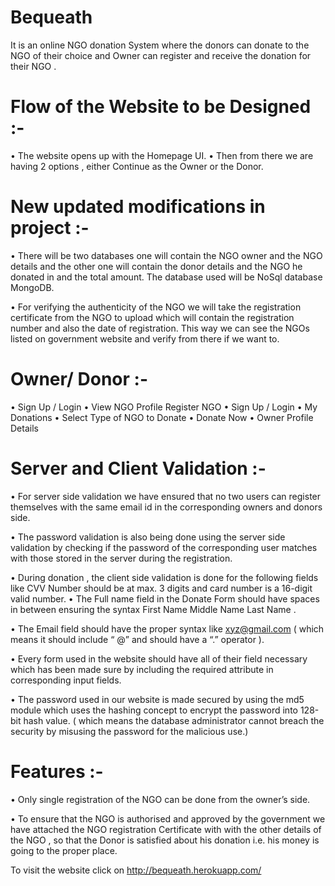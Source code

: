 # Bequeath
It is an online NGO donation System where the donors can donate to the NGO of their choice and Owner can register and receive the donation for their NGO .


# Flow of the Website to be Designed :-

• The website opens up with the Homepage UI.
• Then from there we are having 2 options , either Continue as the Owner or the
Donor.


# New updated modifications in project :-

• There will be two databases one will contain the NGO owner and the
NGO details and the other one will contain the donor details and the
NGO he donated in and the total amount. The database used will be
NoSql database MongoDB.

• For verifying the authenticity of the NGO we will take the registration
certificate from the NGO to upload which will contain the registration
number and also the date of registration. This way we can see the NGOs
listed on government website and verify from there if we want to.

# Owner/ Donor :-

• Sign Up / Login
• View NGO Profile Register NGO
• Sign Up / Login
• My Donations 
• Select Type of NGO to Donate
• Donate Now
• Owner Profile Details


# Server and Client Validation :-

• For server side validation we have ensured that no two
users can register themselves with the same email id in
the corresponding owners and donors side.

• The password validation is also being done using the
server side validation by checking if the password of the
corresponding user matches with those stored in the
server during the registration.

• During donation , the client side validation is done for
the following fields like CVV Number should be at max.
3 digits and card number is a 16-digit valid number.
• The Full name field in the Donate Form should have
spaces in between ensuring the syntax First Name
Middle Name Last Name .

• The Email field should have the proper syntax like
xyz@gmail.com ( which means it should include “ @”
and should have a “.” operator ).

• Every form used in the website should have all of their
field necessary which has been made sure by including
the required attribute in corresponding input fields.

• The password used in our website is made secured by
using the md5 module which uses the hashing concept
to encrypt the password into 128-bit hash value. ( which
means the database administrator cannot breach the
security by misusing the password for the malicious
use.)


# Features :-

• Only single registration of the NGO can be done from
the owner’s side.

• To ensure that the NGO is authorised and approved by
the government we have attached the NGO registration
Certificate with with the other details of the NGO , so
that the Donor is satisfied about his donation i.e. his
money is going to the proper place.


To visit the website click on http://bequeath.herokuapp.com/
